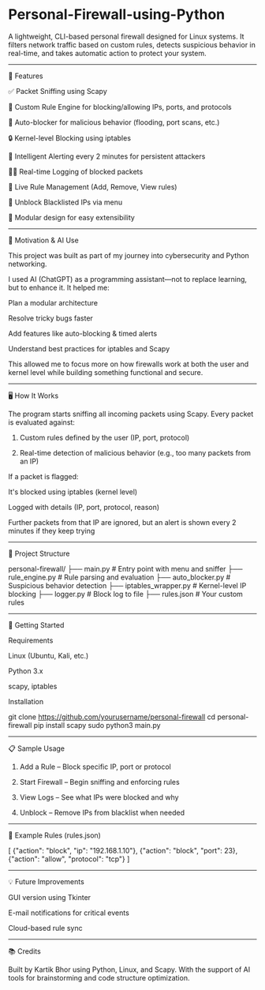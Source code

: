 # Personal-Firewall-using-Python

A lightweight, CLI-based personal firewall designed for Linux systems. It filters network traffic based on custom rules, detects suspicious behavior in real-time, and takes automatic action to protect your system.

---

🔧 Features

✅ Packet Sniffing using Scapy

📜 Custom Rule Engine for blocking/allowing IPs, ports, and protocols

🚨 Auto-blocker for malicious behavior (flooding, port scans, etc.)

🔒 Kernel-level Blocking using iptables

🧠 Intelligent Alerting every 2 minutes for persistent attackers

🕵‍♂ Real-time Logging of blocked packets

🔄 Live Rule Management (Add, Remove, View rules)

🧹 Unblock Blacklisted IPs via menu

📁 Modular design for easy extensibility


---

🧠 Motivation & AI Use

This project was built as part of my journey into cybersecurity and Python networking.

I used AI (ChatGPT) as a programming assistant—not to replace learning, but to enhance it. It helped me:

Plan a modular architecture

Resolve tricky bugs faster

Add features like auto-blocking & timed alerts

Understand best practices for iptables and Scapy


This allowed me to focus more on how firewalls work at both the user and kernel level while building something functional and secure.


---

🖥 How It Works

The program starts sniffing all incoming packets using Scapy. Every packet is evaluated against:

1. Custom rules defined by the user (IP, port, protocol)


2. Real-time detection of malicious behavior (e.g., too many packets from an IP)



If a packet is flagged:

It's blocked using iptables (kernel level)

Logged with details (IP, port, protocol, reason)

Further packets from that IP are ignored, but an alert is shown every 2 minutes if they keep trying

---

📂 Project Structure

personal-firewall/
├── main.py               # Entry point with menu and sniffer
├── rule_engine.py        # Rule parsing and evaluation
├── auto_blocker.py       # Suspicious behavior detection
├── iptables_wrapper.py   # Kernel-level IP blocking
├── logger.py             # Block log to file
├── rules.json            # Your custom rules


---

🚀 Getting Started

Requirements

Linux (Ubuntu, Kali, etc.)

Python 3.x

scapy, iptables


Installation

git clone https://github.com/yourusername/personal-firewall
cd personal-firewall
pip install scapy
sudo python3 main.py


---

📋 Sample Usage

1. Add a Rule – Block specific IP, port or protocol


2. Start Firewall – Begin sniffing and enforcing rules


3. View Logs – See what IPs were blocked and why


4. Unblock – Remove IPs from blacklist when needed


---

🔐 Example Rules (rules.json)

[
  {"action": "block", "ip": "192.168.1.10"},
  {"action": "block", "port": 23},
  {"action": "allow", "protocol": "tcp"}
]

---

💡 Future Improvements

GUI version using Tkinter

E-mail notifications for critical events

Cloud-based rule sync

---

📚 Credits

Built by Kartik Bhor using Python, Linux, and Scapy.
With the support of AI tools for brainstorming and code structure optimization.

